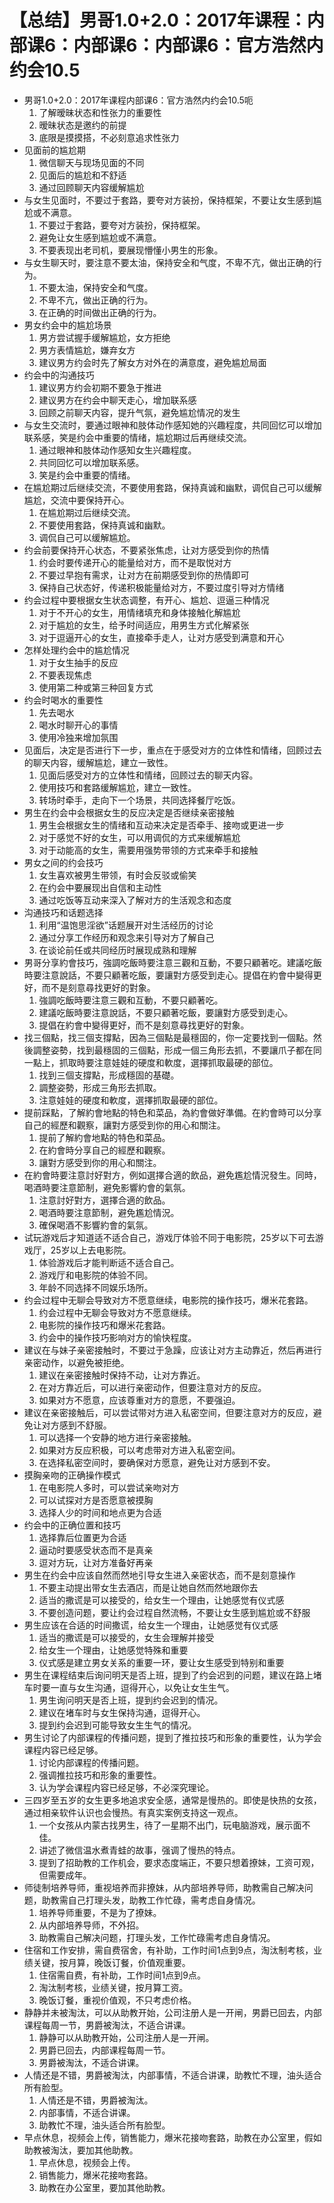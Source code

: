 # 【总结】男哥1.0+2.0：2017年课程：内部课6：内部课6：内部课6：官方浩然内约会10.5

-   男哥1.0+2.0：2017年课程内部课6：官方浩然内约会10.5呃
    1.  了解暧昧状态和性张力的重要性
    2.  暧昧状态是邀约的前提
    3.  底限是摸摸搭，不必刻意追求性张力
-   见面前的尴尬期
    1.  微信聊天与现场见面的不同
    2.  见面后的尴尬和不舒适
    3.  通过回顾聊天内容缓解尴尬
-   与女生见面时，不要过于套路，要夸对方装扮，保持框架，不要让女生感到尴尬或不满意。
    1.  不要过于套路，要夸对方装扮，保持框架。
    2.  避免让女生感到尴尬或不满意。
    3.  不要表现出老司机，要展现懵懂小男生的形象。
-   与女生聊天时，要注意不要太油，保持安全和气度，不卑不亢，做出正确的行为。
    1.  不要太油，保持安全和气度。
    2.  不卑不亢，做出正确的行为。
    3.  在正确的时间做出正确的行为。
-   男女约会中的尴尬场景
    1.  男方尝试握手缓解尴尬，女方拒绝
    2.  男方表情尴尬，嫌弃女方
    3.  建议男方约会时先了解女方对外在的满意度，避免尴尬局面
-   约会中的沟通技巧
    1.  建议男方约会初期不要急于推进
    2.  建议男方在约会中聊天走心，增加联系感
    3.  回顾之前聊天内容，提升气氛，避免尴尬情况的发生
-   与女生交流时，要通过眼神和肢体动作感知她的兴趣程度，共同回忆可以增加联系感，笑是约会中重要的情绪，尴尬期过后再继续交流。
    1.  通过眼神和肢体动作感知女生兴趣程度。
    2.  共同回忆可以增加联系感。
    3.  笑是约会中重要的情绪。
-   在尴尬期过后继续交流，不要使用套路，保持真诚和幽默，调侃自己可以缓解尴尬，交流中要保持开心。
    1.  在尴尬期过后继续交流。
    2.  不要使用套路，保持真诚和幽默。
    3.  调侃自己可以缓解尴尬。
-   约会前要保持开心状态，不要紧张焦虑，让对方感受到你的热情
    1.  约会时要传递开心的能量给对方，而不是取悦对方
    2.  不要过早抱有需求，让对方在前期感受到你的热情即可
    3.  保持自己状态好，传递积极能量给对方，不要过度引导对方情绪
-   约会过程中要根据女生状态调整，有开心、尴尬、逗逼三种情况
    1.  对于不开心的女生，用情绪填充和身体接触化解尴尬
    2.  对于尴尬的女生，给予时间适应，用男生方式化解紧张
    3.  对于逗逼开心的女生，直接牵手走人，让对方感受到满意和开心
-   怎样处理约会中的尴尬情况
    1.  对于女生抽手的反应
    2.  不要表现焦虑
    3.  使用第二种或第三种回复方式
-   约会时喝水的重要性
    1.  先去喝水
    2.  喝水时聊开心的事情
    3.  使用冷独来增加氛围
-   见面后，决定是否进行下一步，重点在于感受对方的立体性和情绪，回顾过去的聊天内容，缓解尴尬，建立一致性。
    1.  见面后感受对方的立体性和情绪，回顾过去的聊天内容。
    2.  使用技巧和套路缓解尴尬，建立一致性。
    3.  转场时牵手，走向下一个场景，共同选择餐厅吃饭。
-   男生在约会中会根据女生的反应决定是否继续亲密接触
    1.  男生会根据女生的情绪和互动来决定是否牵手、接吻或更进一步
    2.  对于感觉不好的女生，可以用调侃的方式来缓解尴尬
    3.  对于动能高的女生，需要用强势带领的方式来牵手和接触
-   男女之间的约会技巧
    1.  女生喜欢被男生带领，有时会反驳或偷笑
    2.  在约会中要展现出自信和主动性
    3.  通过吃饭等互动来深入了解对方的生活观念和态度
-   沟通技巧和话题选择
    1.  利用“温饱思淫欲”话题展开对生活经历的讨论
    2.  通过分享工作经历和观念来引导对方了解自己
    3.  在谈论前任或共同经历时展现成熟和理解
-   男哥分享約會技巧，強調吃飯時要注意三觀和互動，不要只顧著吃。建議吃飯時要注意說話，不要只顧著吃飯，要讓對方感受到走心。提倡在約會中變得更好，而不是刻意尋找更好的對象。
    1.  強調吃飯時要注意三觀和互動，不要只顧著吃。
    2.  建議吃飯時要注意說話，不要只顧著吃飯，要讓對方感受到走心。
    3.  提倡在約會中變得更好，而不是刻意尋找更好的對象。
-   找三個點，找三個支撐點，因為三個點是最穩固的，你一定要找到一個點。然後調整姿勢，找到最穩固的三個點，形成一個三角形去抓，不要讓爪子都在同一點上，抓取時要注意娃娃的硬度和軟度，選擇抓取最硬的部位。
    1.  找到三個支撐點，形成穩固的基礎。
    2.  調整姿勢，形成三角形去抓取。
    3.  注意娃娃的硬度和軟度，選擇抓取最硬的部位。
-   提前踩點，了解約會地點的特色和菜品，為約會做好準備。在約會時可以分享自己的經歷和觀察，讓對方感受到你的用心和關注。
    1.  提前了解約會地點的特色和菜品。
    2.  在約會時分享自己的經歷和觀察。
    3.  讓對方感受到你的用心和關注。
-   在約會時要注意討好對方，例如選擇合適的飲品，避免尷尬情況發生。同時，喝酒時要注意節制，避免影響約會的氣氛。
    1.  注意討好對方，選擇合適的飲品。
    2.  喝酒時要注意節制，避免尷尬情況。
    3.  確保喝酒不影響約會的氣氛。
-   试玩游戏后才知道适不适合自己，游戏厅体验不同于电影院，25岁以下可去游戏厅，25岁以上去电影院。
    1.  体验游戏后才能判断适不适合自己。
    2.  游戏厅和电影院的体验不同。
    3.  年龄不同选择不同娱乐场所。
-   约会过程中无聊会导致对方不愿意继续，电影院的操作技巧，爆米花套路。
    1.  约会过程中无聊会导致对方不愿意继续。
    2.  电影院的操作技巧和爆米花套路。
    3.  约会中的操作技巧影响对方的愉快程度。
-   建议在与妹子亲密接触时，不要过于急躁，应该让对方主动靠近，然后再进行亲密动作，以避免被拒绝。
    1.  建议在亲密接触时保持不动，让对方靠近。
    2.  在对方靠近后，可以进行亲密动作，但要注意对方的反应。
    3.  如果对方不愿意，应该尊重对方的意愿，不要强迫。
-   建议在亲密接触后，可以尝试带对方进入私密空间，但要注意对方的反应，避免让对方感到不舒服。
    1.  可以选择一个安静的地方进行亲密接触。
    2.  如果对方反应积极，可以考虑带对方进入私密空间。
    3.  在选择私密空间时，要确保对方愿意，避免让对方感到不安。
-   摸胸亲吻的正确操作模式
    1.  在电影院人多时，可以尝试亲吻对方
    2.  可以试探对方是否愿意被摸胸
    3.  选择人少的时间和地点更为合适
-   约会中的正确位置和技巧
    1.  选择靠后位置更为合适
    2.  逼动时要感受状态而不是真亲
    3.  逗对方玩，让对方准备好再亲
-   男生在约会中应该自然而然地引导女生进入亲密状态，而不是刻意操作
    1.  不要主动提出带女生去酒店，而是让她自然而然地跟你去
    2.  适当的撒谎是可以接受的，给女生一个理由，让她感觉有仪式感
    3.  不要创造问题，要让约会过程自然流畅，不要让女生感到尴尬或不舒服
-   男生应该在合适的时间撒谎，给女生一个理由，让她感觉有仪式感
    1.  适当的撒谎是可以接受的，女生会理解并接受
    2.  给女生一个理由，让她感觉特殊和重要
    3.  仪式感是建立男女关系的重要一环，要让女生感受到特别和重要
-   男生在课程结束后询问明天是否上班，提到了约会迟到的问题，建议在路上堵车时要一直与女生沟通，逗得开心，以免让女生生气。
    1.  男生询问明天是否上班，提到约会迟到的情况。
    2.  建议在堵车时与女生保持沟通，逗得开心。
    3.  提到约会迟到可能导致女生生气的情况。
-   男生讨论了内部课程的传播问题，提到了推拉技巧和形象的重要性，认为学会课程内容已经足够。
    1.  讨论内部课程的传播问题。
    2.  强调推拉技巧和形象的重要性。
    3.  认为学会课程内容已经足够，不必深究理论。
-   三四岁至五岁的女生更多地追求安全感，通常是慢热的。即使是快热的女孩，通过相亲软件认识也会慢热。有真实案例支持这一观点。
    1.  一个女孩从内蒙古找男生，待了一星期不出门，玩电脑游戏，展示面不佳。
    2.  讲述了微信温水煮青蛙的故事，强调了慢热的特点。
    3.  提到了招助教的工作机会，要求态度端正，不要只想着撩妹，工资可观，但需要成年。
-   师徒制培养导师，重视培养而非撩妹，从内部培养导师，助教需自己解决问题，助教需自己打理头发，助教工作忙碌，需考虑自身情况。
    1.  培养导师重要，不是为了撩妹。
    2.  从内部培养导师，不外招。
    3.  助教需自己解决问题，打理头发，工作忙碌需考虑自身情况。
-   住宿和工作安排，需自费宿舍，有补助，工作时间1点到9点，淘汰制考核，业绩关键，按月算，晚饭订餐，价值观重要。
    1.  住宿需自费，有补助，工作时间1点到9点。
    2.  淘汰制考核，业绩关键，按月算工资。
    3.  晚饭订餐，重视价值观，不只考虑价格。
-   静静并未被淘汰，可以从助教开始，公司注册人是一开闸，男爵已回去，内部课程每周一节，男爵被淘汰，不适合讲课。
    1.  静静可以从助教开始，公司注册人是一开闸。
    2.  男爵已回去，内部课程每周一节。
    3.  男爵被淘汰，不适合讲课。
-   人情还是不错，男爵被淘汰，内部事情，不适合讲课，助教忙不理，油头适合所有脸型。
    1.  人情还是不错，男爵被淘汰。
    2.  内部事情，不适合讲课。
    3.  助教忙不理，油头适合所有脸型。
-   早点休息，视频会上传，销售能力，爆米花接吻套路，助教在办公室里，假如助教被淘汰，要加其他助教。
    1.  早点休息，视频会上传。
    2.  销售能力，爆米花接吻套路。
    3.  助教在办公室里，要加其他助教。
